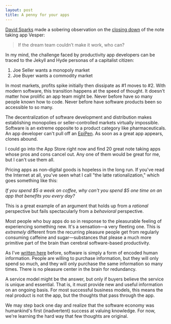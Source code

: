 ```yaml
---
layout: post
title: A penny for your apps
---
```


[David Sparks](http://macsparky.com/blog/2016/8/vesper-as-the-canary-in-a-coal-mine) made a sobering observation on the [closing down](http://daringfireball.net/2016/08/vesper_adieu) of the note taking app Vesper:

> If the dream team couldn’t make it work, who can?

In my mind, the challenge faced by productivity app developers can be traced to the Jekyll and Hyde personas of a capitalist citizen:

1. Joe Seller wants a monopoly market
2. Joe Buyer wants a commodity market

In most markets, profits spike initially then dissipate as #1 moves to #2. With modern software, this transition happens at the speed of thought. It doesn't matter how prolific an app team might be. Never before have so many people known how to code. Never before have software products been so accessible to so many. 

The decentralization of software development and distribution makes establishing monopolies or seller-controlled markets virtually impossible. Software is an extreme opposite to a product category like pharmaceuticals. An app developer can't pull off an [EpiPen](http://www.cnbc.com/2016/08/25/mylan-expands-epipen-cost-cutting-programs-after-charges-of-price-gouging.html). As soon as a great app appears, clones abound. 

I could go into the App Store right now and find 20 great note taking apps whose pros and cons cancel out. Any one of them would be great for me, but I can't use them all. 

Pricing apps as non-digital goods is hopeless in the long run. If you've read the Internet at all, you've seen what I call "the latte rationalization," which goes something like this:

*If you spend $5 a week on coffee, why can't you spend $5 one time on an app that benefits you every day?*

This is a great example of an argument that holds up from a *rational* perspective but fails spectacularly from a *behavioral* perspective. 

Most people who buy apps do so in response to the pleasurable feeling of experiencing something new. It's a sensation—a very fleeting one. This is *extremely* different from the recurring pleasure people get from regularly consuming caffeine and sugar—substances that please a much more primitive part of the brain than cerebral software-based productivity.

As I've [written here](http://www.practicallyefficient.com/2016/04/05/software-as-a-perception.html) before, software is simply a form of encoded human information. People are willing to purchase information, but they will only spend so much, and they will only purchase the same information so many times. There is no pleasure center in the brain for redundancy.

A service model might be the answer, but only if buyers believe the service is unique and essential. That is, it must provide new and useful information on an ongoing basis. For most successful business models, this means the real product is not the app, but the thoughts that pass through the app. 

We may step back one day and realize that the software economy was humankind's first (inadvertent) success at valuing knowledge. For now, we're learning the hard way that few thoughts are original.




